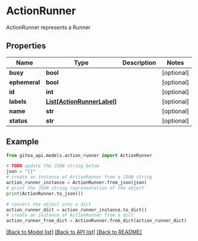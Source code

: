# ActionRunner

ActionRunner represents a Runner

## Properties

Name | Type | Description | Notes
------------ | ------------- | ------------- | -------------
**busy** | **bool** |  | [optional] 
**ephemeral** | **bool** |  | [optional] 
**id** | **int** |  | [optional] 
**labels** | [**List[ActionRunnerLabel]**](ActionRunnerLabel.md) |  | [optional] 
**name** | **str** |  | [optional] 
**status** | **str** |  | [optional] 

## Example

```python
from gitea_api.models.action_runner import ActionRunner

# TODO update the JSON string below
json = "{}"
# create an instance of ActionRunner from a JSON string
action_runner_instance = ActionRunner.from_json(json)
# print the JSON string representation of the object
print(ActionRunner.to_json())

# convert the object into a dict
action_runner_dict = action_runner_instance.to_dict()
# create an instance of ActionRunner from a dict
action_runner_from_dict = ActionRunner.from_dict(action_runner_dict)
```
[[Back to Model list]](../README.md#documentation-for-models) [[Back to API list]](../README.md#documentation-for-api-endpoints) [[Back to README]](../README.md)


